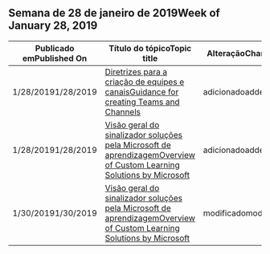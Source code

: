 <!-- This file is generated automatically each week. Changes made to this file will be overwritten.-->




## <a name="week-of-january-28-2019"></a><span data-ttu-id="5d91f-101">Semana de 28 de janeiro de 2019</span><span class="sxs-lookup"><span data-stu-id="5d91f-101">Week of January 28, 2019</span></span>


| <span data-ttu-id="5d91f-102">Publicado em</span><span class="sxs-lookup"><span data-stu-id="5d91f-102">Published On</span></span> |<span data-ttu-id="5d91f-103">Título do tópico</span><span class="sxs-lookup"><span data-stu-id="5d91f-103">Topic title</span></span> | <span data-ttu-id="5d91f-104">Alteração</span><span class="sxs-lookup"><span data-stu-id="5d91f-104">Change</span></span> |
|------|------------|--------|
| <span data-ttu-id="5d91f-105">1/28/2019</span><span class="sxs-lookup"><span data-stu-id="5d91f-105">1/28/2019</span></span> | [<span data-ttu-id="5d91f-106">Diretrizes para a criação de equipes e canais</span><span class="sxs-lookup"><span data-stu-id="5d91f-106">Guidance for creating Teams and Channels</span></span>](/Office365/CustomLearning/embeds/adopt-teams-channels) | <span data-ttu-id="5d91f-107">adicionado</span><span class="sxs-lookup"><span data-stu-id="5d91f-107">added</span></span> |
| <span data-ttu-id="5d91f-108">1/28/2019</span><span class="sxs-lookup"><span data-stu-id="5d91f-108">1/28/2019</span></span> | [<span data-ttu-id="5d91f-109">Visão geral do sinalizador soluções pela Microsoft de aprendizagem</span><span class="sxs-lookup"><span data-stu-id="5d91f-109">Overview of Custom Learning Solutions by Microsoft</span></span>](/Office365/CustomLearning/index) | <span data-ttu-id="5d91f-110">adicionado</span><span class="sxs-lookup"><span data-stu-id="5d91f-110">added</span></span> |
| <span data-ttu-id="5d91f-111">1/30/2019</span><span class="sxs-lookup"><span data-stu-id="5d91f-111">1/30/2019</span></span> | [<span data-ttu-id="5d91f-112">Visão geral do sinalizador soluções pela Microsoft de aprendizagem</span><span class="sxs-lookup"><span data-stu-id="5d91f-112">Overview of Custom Learning Solutions by Microsoft</span></span>](/CustomLearning/index) | <span data-ttu-id="5d91f-113">modificado</span><span class="sxs-lookup"><span data-stu-id="5d91f-113">modified</span></span> |
